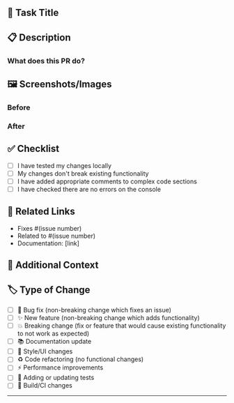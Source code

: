 ## 🎯 Task Title

<!-- Provide a clear, concise title for this task/feature -->

## 📋 Description

### What does this PR do?

<!-- Describe the changes you've made and why -->

## 🖼️ Screenshots/Images

<!-- Add screenshots, GIFs, or other visual materials that help explain your changes -->
<!-- You can drag and drop images directly into this text area -->

### Before

<!-- Show the current state (if applicable) -->

### After

<!-- Show your changes -->

## ✅ Checklist

<!-- Check off items as you complete them -->

- [ ] I have tested my changes locally
- [ ] My changes don't break existing functionality
- [ ] I have added appropriate comments to complex code sections
- [ ] I have checked there are no errors on the console

## 🔗 Related Links

<!-- Link to related issues, tickets, or documentation -->

- Fixes #(issue number)
- Related to #(issue number)
- Documentation: [link]

## 🤔 Additional Context

<!-- Add any other context about the pull request here -->
<!-- Questions for reviewers, known issues, future improvements, etc. -->

## 🏷️ Type of Change

<!-- Check the type of change this PR introduces -->

- [ ] 🐛 Bug fix (non-breaking change which fixes an issue)
- [ ] ✨ New feature (non-breaking change which adds functionality)
- [ ] 💥 Breaking change (fix or feature that would cause existing functionality to not work as expected)
- [ ] 📚 Documentation update
- [ ] 🎨 Style/UI changes
- [ ] ♻️ Code refactoring (no functional changes)
- [ ] ⚡ Performance improvements
- [ ] 🧪 Adding or updating tests
- [ ] 🔧 Build/CI changes

---

<!--
📝 Tips for a great PR:
- Use clear, descriptive commit messages
- Keep changes focused and atomic
- Include screenshots for UI changes
- Test your changes thoroughly
- Be responsive to feedback during review
-->
